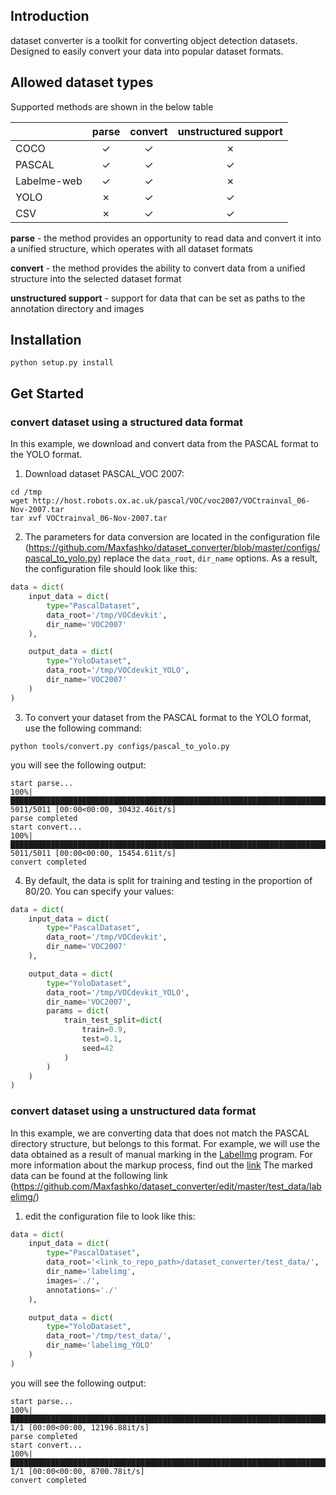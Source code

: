 ## Introduction

dataset converter is a toolkit for converting object detection datasets. Designed to easily convert your data into popular dataset formats.


## Allowed dataset types

Supported methods are shown in the below table

|                    | parse  | convert | unstructured support |
|--------------------|:------:|:-------:|:--------------------:|
| COCO               | ✓      | ✓       | ✗                    |
| PASCAL             | ✓      | ✓       | ✓                    |
| Labelme-web        | ✓      | ✓       | ✗                    |
| YOLO               | ✗      | ✓       | ✓                    |
| CSV                | ✗      | ✓       | ✓                    |


**parse** - the method provides an opportunity to read data and convert it into a unified structure, which operates with all dataset formats

**convert** - the method provides the ability to convert data from a unified structure into the selected dataset format

**unstructured support** - support for data that can be set as paths to the annotation directory and images


## Installation

`python setup.py install`

## Get Started

### convert dataset using a structured data format
In this example, we download and convert data from the PASCAL format to the YOLO format.

1) Download dataset PASCAL_VOC 2007:

```shell
cd /tmp
wget http://host.robots.ox.ac.uk/pascal/VOC/voc2007/VOCtrainval_06-Nov-2007.tar
tar xvf VOCtrainval_06-Nov-2007.tar
```


2) The parameters for data conversion are located in the configuration file (https://github.com/Maxfashko/dataset_converter/blob/master/configs/pascal_to_yolo.py) replace the `data_root`, `dir_name` options. As a result, the configuration file should look like this:

```python
data = dict(
    input_data = dict(
        type="PascalDataset",
        data_root='/tmp/VOCdevkit',
        dir_name='VOC2007'
    ),

    output_data = dict(
        type="YoloDataset",
        data_root='/tmp/VOCdevkit_YOLO',
        dir_name='VOC2007'
    )
)
```


3) To convert your dataset from the PASCAL format to the YOLO format, use the following command:

```shell
python tools/convert.py configs/pascal_to_yolo.py
```

you will see the following output:

```shell
start parse...
100%|████████████████████████████████████████████████████████████████████████████████████████████| 5011/5011 [00:00<00:00, 30432.46it/s]
parse completed
start convert...
100%|█████████████████████████████████████████████████████████████████████████████████████████████| 5011/5011 [00:00<00:00, 15454.61it/s]
convert completed
```


4) By default, the data is split for training and testing in the proportion of 80/20. You can specify your values:

```python
data = dict(
    input_data = dict(
        type="PascalDataset",
        data_root='/tmp/VOCdevkit',
        dir_name='VOC2007'
    ),

    output_data = dict(
        type="YoloDataset",
        data_root='/tmp/VOCdevkit_YOLO',
        dir_name='VOC2007',
        params = dict(
            train_test_split=dict(
                train=0.9,
                test=0.1,
                seed=42
            )
        )
    )
)
```

### convert dataset using a unstructured data format

In this example, we are converting data that does not match the PASCAL directory structure, but belongs to this format. For example, we will use the data obtained as a result of manual marking in the [LabelImg](https://github.com/tzutalin/labelImg) program. For more information about the markup process, find out the [link](https://github.com/tzutalin/labelImg)
The marked data can be found at the following link (https://github.com/Maxfashko/dataset_converter/edit/master/test_data/labelimg/)


1) edit the configuration file to look like this:

```python
data = dict(
    input_data = dict(
        type="PascalDataset",
        data_root='<link_to_repo_path>/dataset_converter/test_data/',
        dir_name='labelimg',
        images='./',
        annotations='./'
    ),

    output_data = dict(
        type="YoloDataset",
        data_root='/tmp/test_data/',
        dir_name='labelimg_YOLO'
    )
)
```

you will see the following output:

```shell
start parse...
100%|███████████████████████████████████████████████████████████████████████████████████████████████████| 1/1 [00:00<00:00, 12196.88it/s]
parse completed
start convert...
100%|███████████████████████████████████████████████████████████████████████████████████████████████████| 1/1 [00:00<00:00, 8700.78it/s]
convert completed
```
